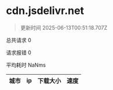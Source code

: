 
  # cdn.jsdelivr.net

  > 更新时间 2025-06-13T00:51:18.707Z
  
  总共请求 0

  请求报错 0

  平均耗时 NaNms

|城市|ip|下载大小|速度|
|-----|----------|---|---|

  